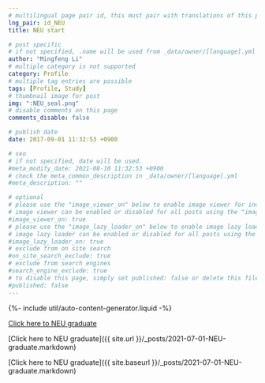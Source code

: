 ```yaml
---
# multilingual page pair id, this must pair with translations of this page. (This name must be unique)
lng_pair: id_NEU
title: NEU start

# post specific
# if not specified, .name will be used from _data/owner/[language].yml
author: "Mingfeng Li"
# multiple category is not supported
category: Profile
# multiple tag entries are possible
tags: [Profile, Study]
# thumbnail image for post
img: ":NEU_seal.png"
# disable comments on this page
comments_disable: false

# publish date
date: 2017-09-01 11:32:53 +0900

# seo
# if not specified, date will be used.
#meta_modify_date: 2021-08-10 11:32:53 +0900
# check the meta_common_description in _data/owner/[language].yml
#meta_description: ""

# optional
# please use the "image_viewer_on" below to enable image viewer for individual pages or posts (_posts/ or [language]/_posts folders).
# image viewer can be enabled or disabled for all posts using the "image_viewer_posts: true" setting in _data/conf/main.yml.
#image_viewer_on: true
# please use the "image_lazy_loader_on" below to enable image lazy loader for individual pages or posts (_posts/ or [language]/_posts folders).
# image lazy loader can be enabled or disabled for all posts using the "image_lazy_loader_posts: true" setting in _data/conf/main.yml.
#image_lazy_loader_on: true
# exclude from on site search
#on_site_search_exclude: true
# exclude from search engines
#search_engine_exclude: true
# to disable this page, simply set published: false or delete this file
#published: false
---
```


{%- include util/auto-content-generator.liquid -%}

[Click here to NEU graduate](../_posts/2021-07-01-NEU-graduate.markdown)


[Click here to NEU graduate]({{ site.url }}/_posts/2021-07-01-NEU-graduate.markdown)

[Click here to NEU graduate]({{ site.baseurl }}/_posts/2021-07-01-NEU-graduate.markdown)
